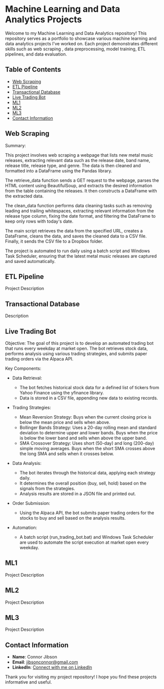 # Machine Learning and Data Analytics Projects

Welcome to my Machine Learning and Data Analytics repository! This repository serves as a portfolio to showcase various machine learning and data analytics projects I've worked on. Each project demonstrates different skills such as web scraping , data preprocessing, model training, ETL pipelines, and data evaluation.

## Table of Contents

- [Web Scraping](#web-scraping)
- [ETL Pipeline](#etl-pipeline)
- [Transactional Database](#transactional-database)
- [Live Trading Bot](#live-trading-bot)
- [ML1](#ml1)
- [ML2](#ml2)
- [ML3](#ml3)
- [Contact Information](#contact-information)

## Web Scraping

Summary:

This project involves web scraping a webpage that lists new metal music releases, extracting relevant data such as the release date, band name, release title, release type, and genre. The data is then cleaned and formatted into a DataFrame using the Pandas library.

The retrieve_data function sends a GET request to the webpage, parses the HTML content using BeautifulSoup, and extracts the desired information from the table containing the releases. It then constructs a DataFrame with the extracted data.

The clean_data function performs data cleaning tasks such as removing leading and trailing whitespaces, extracting relevant information from the release type column, fixing the date format, and filtering the DataFrame to keep only rows with today's date.

The main script retrieves the data from the specified URL, creates a DataFrame, cleans the data, and saves the cleaned data to a CSV file. Finally, it sends the CSV file to a Dropbox folder.

The project is automated to run daily using a batch script and Windows Task Scheduler, ensuring that the latest metal music releases are captured and saved automatically.

## ETL Pipeline

Project Description

## Transactional Database

Description

## Live Trading Bot

Objective:
The goal of this project is to develop an automated trading bot that runs every weekday at market open. The bot retrieves stock data, performs analysis using various trading strategies, and submits paper trading orders via the Alpaca API.

Key Components:

- Data Retrieval:
    - The bot fetches historical stock data for a defined list of tickers from Yahoo Finance using the yfinance library.
    - Data is stored in a CSV file, appending new data to existing records.

- Trading Strategies:
    - Mean Reversion Strategy: Buys when the current closing price is below the mean price and sells when above.
    - Bollinger Bands Strategy: Uses a 20-day rolling mean and standard deviation to determine upper and lower bands. Buys when the price is below the lower band and sells when above the upper band.
    - SMA Crossover Strategy: Uses short (50-day) and long (200-day) simple moving averages. Buys when the short SMA crosses above the long SMA and sells when it crosses below.

- Data Analysis:
    - The bot iterates through the historical data, applying each strategy daily.
    - It determines the overall position (buy, sell, hold) based on the signals from the strategies.
    - Analysis results are stored in a JSON file and printed out.

- Order Submission:
    - Using the Alpaca API, the bot submits paper trading orders for the stocks to buy and sell based on the analysis results.

- Automation:
    - A batch script (run_trading_bot.bat) and Windows Task Scheduler are used to automate the script execution at market open every weekday.

## ML1

Project Description

## ML2

Project Description

## ML3

Project Description

## Contact Information

- **Name**: Connor Jibson
- **Email**: jibsonconnor@gmail.com
- **LinkedIn**: [Connect with me on LinkedIn](https://www.linkedin.com/in/connor-jibson/)

Thank you for visiting my project repository! I hope you find these projects informative and useful.


